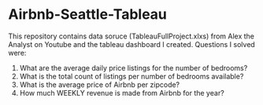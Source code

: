 # Airbnb-Seattle-Tableau
This repository contains data soruce (TableauFullProject.xlxs) from Alex the Analyst on Youtube and the tableau dashboard I created.
Questions I solved were:

1. What are the average daily price listings for the number of bedrooms?
2. What is the total count of listings per number of bedrooms available?
3. What is the average price of Airbnb per zipcode?
4. How much WEEKLY revenue is made from Airbnb for the year?
